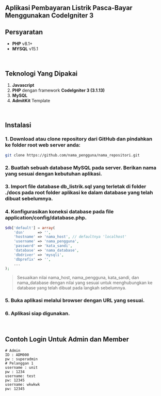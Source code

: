 ## Aplikasi Pembayaran Listrik Pasca-Bayar Menggunakan CodeIgniter 3

## Persyaratan

- **PHP** v8.1+
- **MYSQL** v15.1

<br>

## Teknologi Yang Dipakai

1. **Javascript**
2. **PHP** dengan framework **CodeIgniter 3 (3.1.13)**
3. **MySQL**
5. **AdmitKit** Template

<br>

## Instalasi


### 1. Download atau clone repository dari GitHub dan pindahkan ke folder root web server anda:
```bash
git clone https://github.com/nama_pengguna/nama_repositori.git
```
### 2. Buatlah sebuah database MySQL pada server. Berikan nama yang sesuai dengan kebutuhan aplikasi.
### 3. Import file database db_listrik.sql yang terletak di folder ./docs pada root folder aplikasi ke dalam database yang telah dibuat sebelumnya.
### 4. Konfigurasikan koneksi database pada file application/config/database.php.
```php
$db['default'] = array(
    'dsn'      => '',
    'hostname' => 'nama_host', // defaultnya 'localhost'
    'username' => 'nama_pengguna',
    'password' => 'kata_sandi',
    'database' => 'nama_database',
    'dbdriver' => 'mysqli',
    'dbprefix' => '',
    ...
);
```
> Sesuaikan nilai nama_host, nama_pengguna, kata_sandi, dan nama_database dengan nilai yang sesuai untuk menghubungkan ke database yang telah dibuat pada langkah sebelumnya.

### 5. Buka aplikasi melalui browser dengan URL yang sesuai.
### 6. Aplikasi siap digunakan.

<br>

## Contoh Login Untuk Admin dan Member

```
# Admin
ID : ADM000
pw : superadmin
# Pelanggan 1
username : unit
pw : 1234
username: test
pw: 12345
username: wkwkwk
pw: 12345
```

<br>